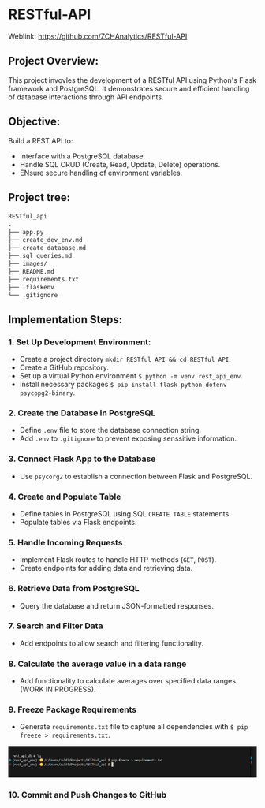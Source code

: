 # RESTful-API
 
 Weblink: https://github.com/ZCHAnalytics/RESTful-API

## Project Overview: 
This project invovles the development of a RESTful API using Python's Flask framework and PostgreSQL. It demonstrates secure and efficient handling of database interactions through API endpoints.

## Objective: 
Build a REST API to:
- Interface with a PostgreSQL database.
- Handle SQL CRUD (Create, Read, Update, Delete) operations.
- ENsure secure handling of environment variables.


## Project tree:
```
RESTful_api
.
├── app.py
├── create_dev_env.md
├── create_database.md
├── sql_queries.md
├── images/
├── README.md
├── requirements.txt
├── .flaskenv
└── .gitignore
```

## Implementation Steps:

### 1. Set Up Development Environment:

 - Create a project directory `mkdir RESTful_API && cd RESTful_API`.
 - Create a GitHub repository. 
 - Set up a virtual Python environment `$ python -m venv rest_api_env`.
 - install necessary packages `$ pip install flask python-dotenv psycopg2-binary`.

### 2.	Create the Database in PostgreSQL

 - Define `.env` file to store the database connection string.
 - Add `.env` to `.gitignore` to prevent exposing senssitive information. 

### 3. Connect Flask App to the Database

- Use `psycorg2` to establish a connection between Flask and PostgreSQL.

### 4. Create and Populate Table

- Define tables in PostgreSQL using SQL `CREATE TABLE` statements.
- Populate tables via Flask endpoints. 

### 5. Handle Incoming Requests

- Implement Flask routes to handle HTTP methods (`GET`, `POST`).
- Create endpoints for adding data and retrieving data.

### 6. Retrieve Data from PostgreSQL

- Query the database and return JSON-formatted responses.

### 7. Search and Filter Data

- Add endpoints to allow search and filtering functionality. 

### 8. Calculate the average value in a data range 

- Add functionality to calculate averages over specified data ranges (WORK IN PROGRESS).

### 9. Freeze Package Requirements

- Generate `requirements.txt` file to capture all dependencies with `$ pip freeze > requirements.txt`.

![alt text](images/image-7.png)

### 10. Commit and Push Changes to GitHub
